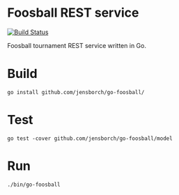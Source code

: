 # Foosball REST service

[![Build Status](https://travis-ci.org/jensborch/go-foosball.svg?branch=master)](https://travis-ci.org/jensborch/go-foosball) 

Foosball tournament REST service written in Go.

# Build

```
go install github.com/jensborch/go-foosball/
```

# Test

```
go test -cover github.com/jensborch/go-foosball/model
```

# Run

```
./bin/go-foosball
```

